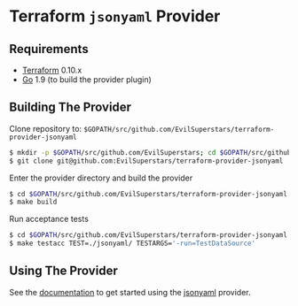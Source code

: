 Terraform `jsonyaml` Provider
==============================

Requirements
------------

-	[Terraform](https://www.terraform.io/downloads.html) 0.10.x
-	[Go](https://golang.org/doc/install) 1.9 (to build the provider plugin)

Building The Provider
---------------------

Clone repository to: `$GOPATH/src/github.com/EvilSuperstars/terraform-provider-jsonyaml`

```sh
$ mkdir -p $GOPATH/src/github.com/EvilSuperstars; cd $GOPATH/src/github.com/EvilSuperstars
$ git clone git@github.com:EvilSuperstars/terraform-provider-jsonyaml
```

Enter the provider directory and build the provider

```sh
$ cd $GOPATH/src/github.com/EvilSuperstars/terraform-provider-jsonyaml
$ make build
```

Run acceptance tests

```sh
$ cd $GOPATH/src/github.com/EvilSuperstars/terraform-provider-jsonyaml
$ make testacc TEST=./jsonyaml/ TESTARGS='-run=TestDataSource'
```

Using The Provider
------------------

See the [documentation](using.md) to get started using the [jsonyaml](https://github.com/EvilSuperstars/terraform-provider-jsonyaml) provider.
